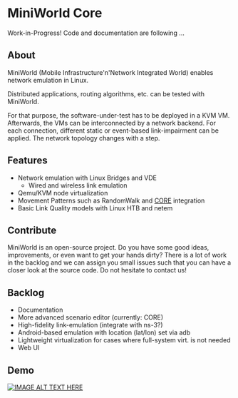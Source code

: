 # MiniWorld Core

Work-in-Progress! Code and documentation are following ...

## About
MiniWorld (Mobile Infrastructure'n'Network Integrated World) enables network emulation in Linux.

Distributed applications, routing algorithms, etc. can be tested with MiniWorld.

For that purpose, the software-under-test has to be deployed in a KVM VM. Afterwards, the VMs can be interconnected by a network backend. For each connection, different static or event-based link-impairment can be applied. The network topology changes with a step.

## Features
- Network emulation with Linux Bridges and VDE
	- Wired and wireless link emulation
- Qemu/KVM node virtualization
- Movement Patterns such as RandomWalk and [CORE](https://www.nrl.navy.mil/itd/ncs/products/core) integration
- Basic Link Quality models with Linux HTB and netem

## Contribute
MiniWorld is an open-source project.
Do you have some good ideas, improvements, or even want to get your hands dirty?
There is a lot of work in the backlog and we can assign you small issues such that you can have a closer look at the source code.
Do not hesitate to contact us!

## Backlog
- Documentation
- More advanced scenario editor (currently: CORE)
- High-fidelity link-emulation (integrate with ns-3?)
- Android-based emulation with location (lat/lon) set via adb
- Lightweight virtualization for cases where full-system virt. is not needed
- Web UI

## Demo

[![IMAGE ALT TEXT HERE](https://img.youtube.com/vi/j6D-43Tso04/0.jpg)](https://www.youtube.com/embed/j6D-43Tso04?list=PLU2J7CyV0Bom-gBxH_NdKPX8jfrQDtS5v)

